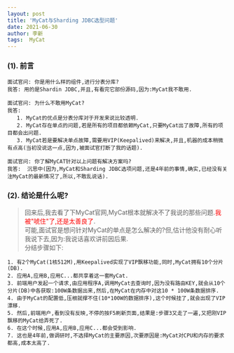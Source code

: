 ```yaml
---
layout: post
title: 'MyCat与Sharding JDBC选型问题'
date: 2021-06-30
author: 李新
tags:  MyCat
---
```


### (1).  前言
```
面试官问: 你是用什么样的组件,进行分表分库?
我答: 用的是Shardin JDBC,并且,有看完它部份源码,因为:MyCat我不敢用.  

面试官问: 为什么不敢用MyCat?
我答: 
   1. MyCat的优点是分表分库对于开发来说比较透明.  
   2. MyCat存在单点的问题,若是所有的项目都依赖MyCat,只要MyCat出了故障,所有的项目都会出问题.  
   3. MyCat若是要解决单点故障,需要用VIP(Keepalived)来解决,并且,机器的成本稍微有点高(当初没说这一点,因为,被面试官打断了我的话题).  

面试官问: 你了解MyCAT针对以上问题有解决方案吗?
我答:  沉思中(因为,MyCat和Sharding JDBC选项问题,还是4年前的事情,确实,已经没有关注MyCat的最新情况了,所以,不敢乱说话).
```
### (2). 结论是什么呢?
> 回来后,我去看了下MyCat官网,MyCat根本就解决不了我说的那些问题.<font color='red'>我被"唬住"了,还是太善良了</font>.     
> 可能,面试官是想问针对MyCat的单点是怎么解决的?但,估计他没有耐心听我说下去,因为:我说话喜欢讲前因后果.      
> 分结步骤如下:  

```
1. 有2个MyCat(1核512M),用Keepalived实现了VIP飘移功能,同时,MyCat拥有10个分片(DB).  
2. 应用A,应用B,应用C...都共享着这一套MyCat.  
3. 前端用户发起一个请求,由应用程序A,调用MyCat去查询时,因为没有路由KEY,就会从10个分片(DB)中各获取:100W条数据出来,然后,在MyCat在内存中对这10 * 100W条数据排序.  
4. 由于MyCat的配置低,压根就撑不住(10*100W的数据排序),这个时候挂了,就会出现了VIP漂移.   
5. 然后,前端用户,看到没有反映,不停的按F5刷新页面,结果是:步骤3又走了一遍,又把刚VIP飘移的MyCat给弄死了.  
6. 在这个时候,应用A,应用B,应用C...都会受到影响.
7. 这也是4年前,做调研时,不选择MyCat的主要原因,次要原因是:MyCat对CPU和内存的要求都高,成本太高了.     
```
